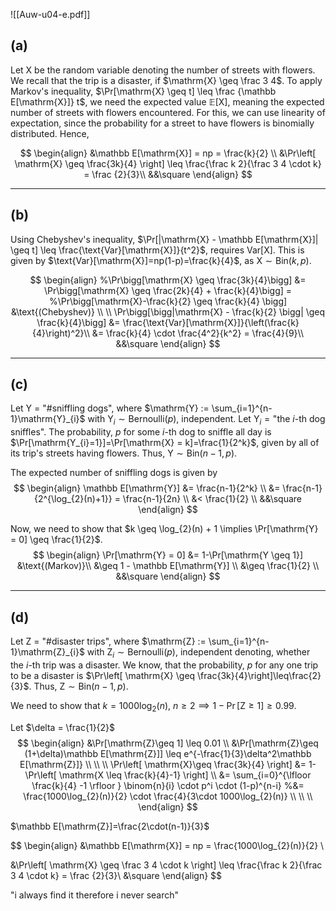 ![[Auw-u04-e.pdf]]

## (a)
Let $\mathrm{X}$ be the random variable denoting the number of streets with flowers. We recall that the trip is a disaster, if $\mathrm{X} \geq \frac 3 4$. To apply Markov's inequality, $\Pr[\mathrm{X} \geq t] \leq \frac {\mathbb E[\mathrm{X}]} t$, we need the expected value $\mathbb{E}[\mathrm{X}]$, meaning the expected number of streets with flowers encountered.
For this, we can use linearity of expectation, since the probability for a street to have flowers is binomially distributed. Hence,

$$
\begin{align}
&\mathbb E[\mathrm{X}] = np = \frac{k}{2} \\
&\Pr\left[ \mathrm{X} \geq \frac{3k}{4} \right] \leq \frac{\frac k 2}{\frac 3 4 \cdot k} = \frac {2}{3}\\
&&\square
\end{align}
$$

___
## (b)
Using Chebyshev's inequality, $\Pr[|\mathrm{X} - \mathbb E[\mathrm{X}]| \geq t] \leq \frac{\text{Var}[\mathrm{X}]}{t^2}$, requires $\text{Var}[\mathrm{X}]$. This is given by $\text{Var}[\mathrm{X}]=np(1-p)=\frac{k}{4}$, as $\mathrm{X}\sim \mathrm{Bin}(k, p)$.

$$
\begin{align}
%\Pr\bigg[\mathrm{X} \geq \frac{3k}{4}\bigg] &= \Pr\bigg[\mathrm{X} \geq \frac{2k}{4} + \frac{k}{4}\bigg] =
%\Pr\bigg[\mathrm{X}-\frac{k}{2} \geq \frac{k}{4} \bigg] &\text{(Chebyshev)} \\ \\
\Pr\bigg[\bigg|\mathrm{X} - \frac{k}{2} \bigg| \geq \frac{k}{4}\bigg]  &= \frac{\text{Var}[\mathrm{X}]}{\left(\frac{k}{4}\right)^2}\\
&= \frac{k}{4} \cdot \frac{4^2}{k^2} = \frac{4}{9}\\
&&\square
\end{align}
$$

___
## (c)
Let $\text{Y = "\# sniffling dogs"}$, where $\mathrm{Y} := \sum_{i=1}^{n-1}\mathrm{Y}_{i}$ with $\mathrm{Y}_{i} \sim \mathrm{Bernoulli}(p)$, independent. Let $\mathrm{Y}_{i}= \text{"the }i\text{-th dog sniffles"}$. The probability, $p$ for some $i$-th dog to sniffle all day is $\Pr[\mathrm{Y_{i}=1}]=\Pr[\mathrm{X} = k]=\frac{1}{2^k}$, given by all of its trip's streets having flowers. Thus, $\mathrm{Y} \sim \text{Bin}(n-1, p)$. 

The expected number of sniffling dogs is given by
$$
\begin{align}
\mathbb E[\mathrm{Y}] &= \frac{n-1}{2^k} \\
&= \frac{n-1}{2^{\log_{2}(n)+1}} = \frac{n-1}{2n} \\
&< \frac{1}{2} \\
&&\square
\end{align}
$$

Now, we need to show that $k \geq \log_{2}(n) + 1  \implies \Pr[\mathrm{Y} = 0] \geq \frac{1}{2}$.
$$ \begin{align}
\Pr[\mathrm{Y} = 0] &= 1-\Pr[\mathrm{Y \geq 1}] &\text{(Markov)}\\
&\geq 1 - \mathbb E[\mathrm{Y}] \\
&\geq \frac{1}{2} \\
&&\square
\end{align}
$$

___
## (d)
Let $\text{Z = "\# disaster trips"}$,  where $\mathrm{Z} := \sum_{i=1}^{n-1}\mathrm{Z}_{i}$ with $\mathrm{Z}_{i} \sim \mathrm{Bernoulli}(p)$, independent denoting, whether the $i$-th trip was a disaster. We know, that the probability, $p$ for any one trip to be a disaster is $\Pr\left[ \mathrm{X} \geq \frac{3k}{4}\right]\leq\frac{2}{3}$. Thus, $\mathrm{Z} \sim \text{Bin}(n-1, p)$.

We need to show that $k = 1000\log_{2}(n), \ n \geq 2 \implies 1-\Pr[\mathrm{Z}\geq 1] \geq 0.99$.


Let $\delta = \frac{1}{2}$
$$
\begin{align}
&\Pr[\mathrm{Z}\geq 1] \leq 0.01 \\
&\Pr[\mathrm{Z}\geq (1+\delta)\mathbb E[\mathrm{Z}]] \leq e^{-\frac{1}{3}\delta^2\mathbb E[\mathrm{Z}]} \\
 \\
 \\
\Pr\left[ \mathrm{X}\geq \frac{3k}{4} \right] &=
1- \Pr\left[ \mathrm{X \leq \frac{k}{4}-1} \right]  \\
&= \sum_{i=0}^{\lfloor \frac{k}{4} -1 \rfloor } \binom{n}{i} \cdot p^i \cdot (1-p)^{n-i}
%&= \frac{1000\log_{2}(n)}{2} \cdot \frac{4}{3\cdot 1000\log_{2}(n)} \\
 \\
 \\
\end{align}
$$



$\mathbb E[\mathrm{Z}]=\frac{2\cdot(n-1)}{3}$


$$
\begin{align}
&\mathbb E[\mathrm{X}] = np = \frac{1000\log_{2}(n)}{2} \\

&\Pr\left[ \mathrm{X} \geq \frac 3 4 \cdot k \right] \leq \frac{\frac k 2}{\frac 3 4 \cdot k} = \frac {2}{3}\\
&\square
\end{align}
$$










"i always find it therefore i never search"

